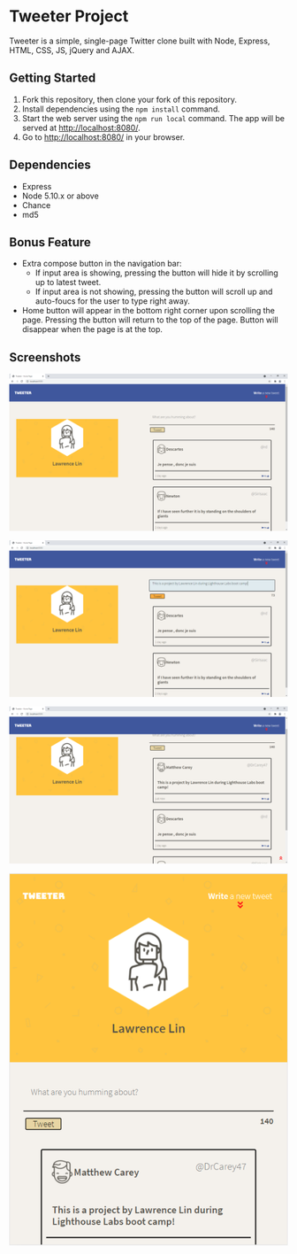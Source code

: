 # Tweeter Project

Tweeter is a simple, single-page Twitter clone built with Node, Express, HTML, CSS, JS, jQuery and AJAX.


## Getting Started

1. Fork this repository, then clone your fork of this repository.
2. Install dependencies using the `npm install` command.
3. Start the web server using the `npm run local` command. The app will be served at <http://localhost:8080/>.
4. Go to <http://localhost:8080/> in your browser.

## Dependencies

- Express
- Node 5.10.x or above
- Chance
- md5

## Bonus Feature
- Extra compose button in the navigation bar:
  - If input area is showing, pressing the button will hide it by     scrolling up to latest tweet.
  - If input area is not showing, pressing the button will scroll up and auto-foucs for the user to type right away.
- Home button will appear in the bottom right corner upon scrolling the page. Pressing the button will return to the top of the page. Button will disappear when the page is at the top. 

## Screenshots

!["Screenshot of Tweeter front page"](https://github.com/lawwwlin/tweeter/blob/master/docs/tweeter.png)

!["Screenshot of tweet input box"](https://github.com/lawwwlin/tweeter/blob/master/docs/tweet-box.png)

!["Screenshot of latest tweets"](https://github.com/lawwwlin/tweeter/blob/master/docs/tweets.png)

!["Screenshot of Tweeter app in IPad view"](https://github.com/lawwwlin/tweeter/blob/master/docs/tweeter-ipad.png)
